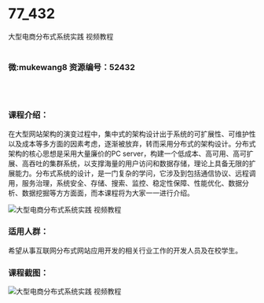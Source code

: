 # 77_432
大型电商分布式系统实践 视频教程
<br/></br>
<h3>微:mukewang8 资源编号：52432</h3>
<br/></br>
<h3>课程介绍：</h3>
<p align="left">在大型网站架构的演变过程中，集中式的架构设计出于系统的可扩展性、可维护性以及成本等多方面的因素考虑，逐渐被放弃，转而采用分布式的架构设计。分布式架构的核心思想是采用大量廉价的PC server，构建一个低成本、高可用、高可扩展、高吞吐的集群系统，以支撑海量的用户访问和数据存储，理论上具备无限的扩展能力。<a class="relatedlink" target="_blank" rel="noopener">分布式系统</a>的设计，是一门复杂的学问，它涉及到包括通信协议、远程调用，服务治理，系统安全、存储、搜索、监控、稳定性保障、性能优化、数据分析、数据挖掘等方方面面，而本课程将为大家一一进行介绍。</p>
<p><img src="https://www.ko996.com/wp-content/uploads/img/2018/02/2-34-300x172.png" alt="大型电商分布式系统实践 视频教程"></p>
<h3>适用人群：</h3>
<p align="left">希望从事互联网分布式网站应用开发的相关行业工作的开发人员及在校学生。</p>
<h3>课程截图：</h3>
<p><img src="https://www.ko996.com/wp-content/uploads/img/2018/02/3-17-300x235.png" alt="大型电商分布式系统实践 视频教程"></p>
